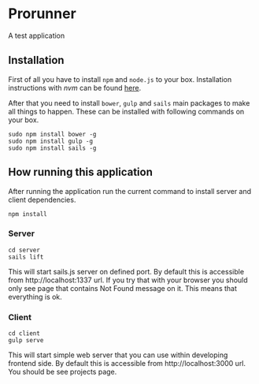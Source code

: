 # Prorunner

A test application

## Installation

First of all you have to install `npm` and `node.js` to your box. Installation instructions with *nvm* can be found [here](https://www.digitalocean.com/community/tutorials/how-to-install-node-js-with-nvm-node-version-manager-on-a-vps).

After that you need to install `bower`, `gulp` and `sails` main packages to make all things to happen. These can be installed with following commands on your box.

```
sudo npm install bower -g
sudo npm install gulp -g
sudo npm install sails -g
```

## How running this application

After running the application run the current command to install server and client dependencies.

  ```
  npm install
  ```

### Server

  ```
  cd server
  sails lift
  ```
This will start sails.js server on defined port. By default this is accessible from http://localhost:1337 url. If you try that with your browser you should only see page that contains Not Found message on it. This means that everything is ok.

### Client
  ```
  cd client
  gulp serve
  ```
This will start simple web server that you can use within developing frontend side. By default this is accessible from http://localhost:3000 url. You should be see projects page.
